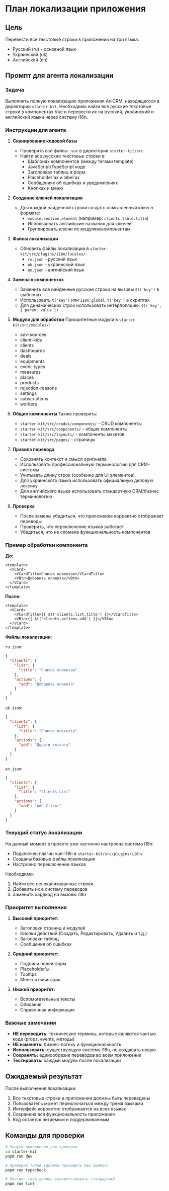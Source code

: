 # План локализации приложения

## Цель
Перевести все текстовые строки в приложении на три языка:
- Русский (ru) - основной язык
- Украинский (uk)
- Английский (en)

## Промпт для агента локализации

### Задача
Выполнить полную локализацию приложения AniCRM, находящегося в директории `starter-kit`. Необходимо найти все русские текстовые строки в компонентах Vue и перевести их на русский, украинский и английский языки через систему i18n.

### Инструкции для агента

1. **Сканирование кодовой базы**
   - Проверить все файлы `.vue` в директории `starter-kit/src`
   - Найти все русские текстовые строки в:
     - Шаблонах компонентов (между тегами template)
     - JavaScript/TypeScript коде
     - Заголовках таблиц и форм
     - Placeholder'ах и label'ах
     - Сообщениях об ошибках и уведомлениях
     - Кнопках и меню

2. **Создание ключей локализации**
   - Для каждой найденной строки создать осмысленный ключ в формате:
     - `module.section.element` (например: `clients.table.title`)
     - Использовать английские названия для ключей
     - Группировать ключи по модулям/компонентам

3. **Файлы локализации**
   - Обновить файлы локализации в `starter-kit/src/plugins/i18n/locales/`:
     - `ru.json` - русский язык
     - `uk.json` - украинский язык
     - `en.json` - английский язык

4. **Замена в компонентах**
   - Заменить все найденные русские строки на вызовы `$t('key')` в шаблонах
   - Использовать `t('key')` или `i18n.global.t('key')` в скриптах
   - Для динамических строк использовать интерполяцию: `$t('key', { param: value })`

5. **Модули для обработки**
   Приоритетные модули в `starter-kit/src/modules/`:
   - adv-sources
   - client-kids
   - clients
   - dashboards
   - deals
   - equipments
   - event-types
   - measures
   - places
   - products
   - rejection-reasons
   - settings
   - subscriptions
   - workers

6. **Общие компоненты**
   Также проверить:
   - `starter-kit/src/crudui/components/` - CRUD компоненты
   - `starter-kit/src/components/` - общие компоненты
   - `starter-kit/src/layouts/` - компоненты макетов
   - `starter-kit/src/pages/` - страницы

7. **Правила перевода**
   - Сохранять контекст и смысл оригинала
   - Использовать профессиональную терминологию для CRM-системы
   - Учитывать длину строк (особенно для UI элементов)
   - Для украинского языка использовать официальную деловую лексику
   - Для английского языка использовать стандартную CRM/бизнес терминологию

8. **Проверка**
   - После замены убедиться, что приложение корректно отображает переводы
   - Проверить, что переключение языков работает
   - Убедиться, что не сломана функциональность компонентов

### Пример обработки компонента

**До:**
```vue
<template>
  <VCard>
    <VCardTitle>Список клиентов</VCardTitle>
    <VBtn>Добавить клиента</VBtn>
  </VCard>
</template>
```

**После:**
```vue
<template>
  <VCard>
    <VCardTitle>{{ $t('clients.list.title') }}</VCardTitle>
    <VBtn>{{ $t('clients.actions.add') }}</VBtn>
  </VCard>
</template>
```

**Файлы локализации:**

`ru.json`:
```json
{
  "clients": {
    "list": {
      "title": "Список клиентов"
    },
    "actions": {
      "add": "Добавить клиента"
    }
  }
}
```

`uk.json`:
```json
{
  "clients": {
    "list": {
      "title": "Список клієнтів"
    },
    "actions": {
      "add": "Додати клієнта"
    }
  }
}
```

`en.json`:
```json
{
  "clients": {
    "list": {
      "title": "Clients List"
    },
    "actions": {
      "add": "Add Client"
    }
  }
}
```

### Текущий статус локализации

На данный момент в проекте уже частично настроена система i18n:
- Подключен плагин vue-i18n в `starter-kit/src/plugins/i18n/`
- Созданы базовые файлы локализации
- Настроено переключение языков

Необходимо:
1. Найти все нелокализованные строки
2. Добавить их в систему переводов
3. Заменить хардкод на вызовы i18n

### Приоритет выполнения

1. **Высокий приоритет:**
   - Заголовки страниц и модулей
   - Кнопки действий (Создать, Редактировать, Удалить и т.д.)
   - Заголовки таблиц
   - Сообщения об ошибках

2. **Средний приоритет:**
   - Подписи полей форм
   - Placeholder'ы
   - Tooltips
   - Меню и навигация

3. **Низкий приоритет:**
   - Вспомогательные тексты
   - Описания
   - Справочная информация

### Важные замечания

- **НЕ переводить:** технические термины, которые являются частью кода (props, events, методы)
- **НЕ изменять:** бизнес-логику и функциональность
- **Использовать:** существующую систему i18n, не создавать новую
- **Сохранять:** единообразие переводов во всем приложении
- **Тестировать:** каждый модуль после локализации

## Ожидаемый результат

После выполнения локализации:
1. Все текстовые строки в приложении должны быть переведены
2. Пользователь может переключаться между тремя языками
3. Интерфейс корректно отображается на всех языках
4. Сохранена вся функциональность приложения
5. Код остается читаемым и поддерживаемым

## Команды для проверки

```bash
# Запуск приложения для проверки
cd starter-kit
pnpm run dev

# Проверка типов (должна проходить без ошибок)
pnpm run typecheck

# Линтинг (код должен соответствовать стандартам)
pnpm run lint
```